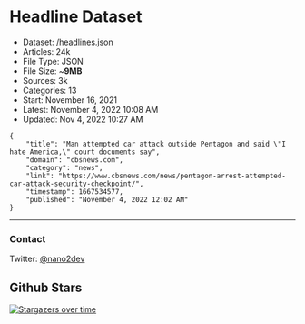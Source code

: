 # Headline Dataset

- Dataset: [/headlines.json](https://raw.githubusercontent.com/fwd/news/master/headlines.json) 
- Articles: 24k
- File Type: JSON
- File Size: ~**9MB**
- Sources: 3k
- Categories: 13
- Start: November 16, 2021
- Latest: November 4, 2022 10:08 AM
- Updated: Nov 4, 2022 10:27 AM

```
{
    "title": "Man attempted car attack outside Pentagon and said \"I hate America,\" court documents say",
    "domain": "cbsnews.com",
    "category": "news",
    "link": "https://www.cbsnews.com/news/pentagon-arrest-attempted-car-attack-security-checkpoint/",
    "timestamp": 1667534577,
    "published": "November 4, 2022 12:02 AM"
}
```

---

### Contact 

Twitter: [@nano2dev](https://twitter.com/nano2dev)

## Github Stars

[![Stargazers over time](https://starchart.cc/fwd/news.svg)](https://starchart.cc/fwd/news)
